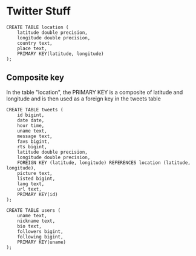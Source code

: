 # Twitter Stuff

```postgresql
CREATE TABLE location (
    latitude double precision,
    longitude double precision,
    country text,
    place text,
    PRIMARY KEY(latitude, longitude)
);
```

## Composite key

In the table "location", the PRIMARY KEY is a composite of latitude and longitude and is then used as a foreign key in the tweets table

```postgresql
CREATE TABLE tweets (
    id bigint,
    date date,
    hour time,
    uname text,
    message text,
    favs bigint,
    rts bigint,
    latitude double precision,
    longitude double precision,
    FOREIGN KEY (latitude, longitude) REFERENCES location (latitude, longitude),
    picture text,
    listed bigint,
    lang text,
    url text,
    PRIMARY KEY(id)
);
```

```postgresql
CREATE TABLE users (
    uname text,
    nickname text,
    bio text,
    followers bigint,
    following bigint,
    PRIMARY KEY(uname)
);
```
